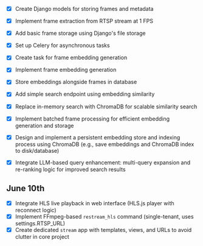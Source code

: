 - [x] Create Django models for storing frames and metadata
- [x] Implement frame extraction from RTSP stream at 1 FPS
- [x] Add basic frame storage using Django's file storage
- [x] Set up Celery for asynchronous tasks
- [x] Create task for frame embedding generation
- [x] Implement frame embedding generation
- [x] Store embeddings alongside frames in database
- [x] Add simple search endpoint using embedding similarity
- [x] Replace in-memory search with ChromaDB for scalable similarity search
- [x] Implement batched frame processing for efficient embedding generation and storage
- [x] Design and implement a persistent embedding store and indexing process using ChromaDB (e.g., save embeddings and ChromaDB index to disk/database)
- [x] Integrate LLM-based query enhancement: multi-query expansion and re-ranking logic for improved search results


## June 10th

- [x] Integrate HLS live playback in web interface (HLS.js player with reconnect logic)
- [x] Implement FFmpeg-based `restream_hls` command (single-tenant, uses settings.RTSP_URL)
- [x] Create dedicated `stream` app with templates, views, and URLs to avoid clutter in core project
